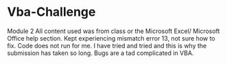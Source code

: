 # Vba-Challenge
Module 2 
All content used was from class or the Microsoft Excel/ Microsoft Office help section.
Kept experiencing mismatch error 13, not sure how to fix. Code does not run for me. I have tried and tried and this is why the submission has taken so long. 
Bugs are a tad complicated in VBA. 
